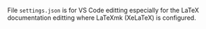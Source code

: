 File `settings.json` is for VS Code editting especially for the LaTeX
documentation editting where LaTeXmk (XeLaTeX) is configured.
